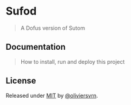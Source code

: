 # Sufod
> A Dofus version of Sutom

## Documentation
> How to install, run and deploy this project

## License

Released under [MIT](/LICENSE) by [@oliviersvrn](https://github.com/oliviersvrn).
